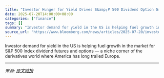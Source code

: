```yaml
---
title: "Investor Hunger for Yield Drives S&amp;P 500 Dividend Option Growth"
date: 2025-07-20T14:00:00+08:00
categories: ["finance"]
tags: []
summary: "Investor demand for yield in the US is helping fuel growth in the market for S&amp;P 500 Index dividend futures and options &mdash; a niche corner of the derivatives world where America has long trail"
source_url: "https://www.bloomberg.com/news/articles/2025-07-20/investor-hunger-for-yield-drives-s-p-500-dividend-option-growth"
---
```


Investor demand for yield in the US is helping fuel growth in the market for S&amp;P 500 Index dividend futures and options &mdash; a niche corner of the derivatives world where America has long trailed Europe.

---

*来源: [原文链接](https://www.bloomberg.com/news/articles/2025-07-20/investor-hunger-for-yield-drives-s-p-500-dividend-option-growth)*
